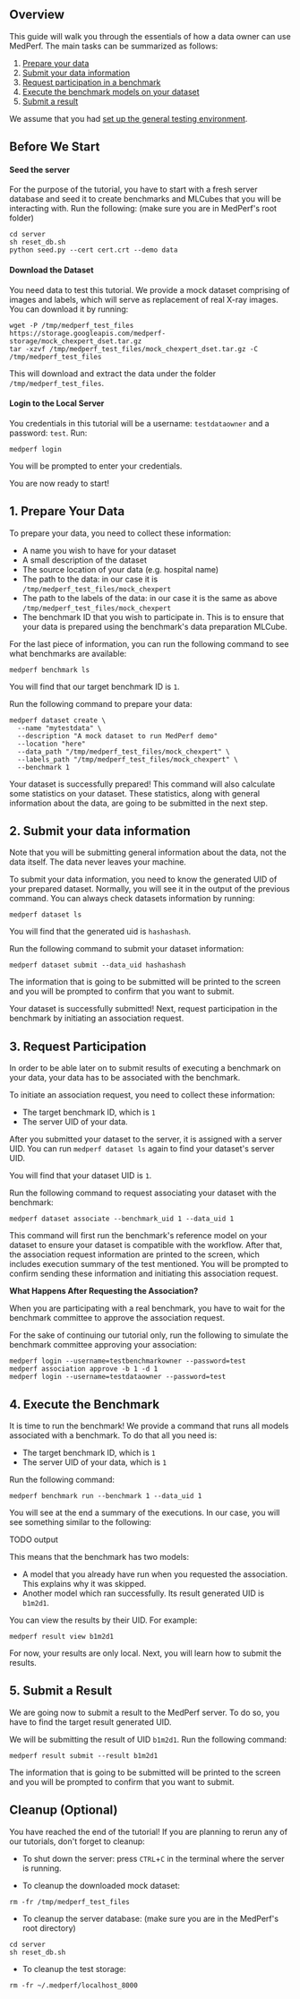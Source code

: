 ## Overview

This guide will walk you through the essentials of how a data owner can use MedPerf. The main tasks can be summarized as follows:

1. [Prepare your data](#1-prepare-your-data)
2. [Submit your data information](#2-submit-your-data-information)
3. [Request participation in a benchmark](#3-request-participation)
4. [Execute the benchmark models on your dataset](#4-execute-the-benchmark-models-on-your-dataset)
5. [Submit a result](#5-submit-a-result)

We assume that you had [set up the general testing environment](setup.md).

## Before We Start

#### Seed the server

For the purpose of the tutorial, you have to start with a fresh server database and seed it to create benchmarks and MLCubes that you will be interacting with. Run the following: (make sure you are in MedPerf's root folder)

```
cd server
sh reset_db.sh
python seed.py --cert cert.crt --demo data
```

#### Download the Dataset

You need data to test this tutorial. We provide a mock dataset comprising of images and labels, which will serve as replacement of real X-ray images. You can download it by running:

```
wget -P /tmp/medperf_test_files https://storage.googleapis.com/medperf-storage/mock_chexpert_dset.tar.gz
tar -xzvf /tmp/medperf_test_files/mock_chexpert_dset.tar.gz -C /tmp/medperf_test_files
```

This will download and extract the data under the folder `/tmp/medperf_test_files`.

#### Login to the Local Server

You credentials in this tutorial will be a username: `testdataowner` and a password: `test`. Run:

```
medperf login
```

You will be prompted to enter your credentials.

You are now ready to start!

## 1. Prepare Your Data

To prepare your data, you need to collect these information:

- A name you wish to have for your dataset
- A small description of the dataset
- The source location of your data (e.g. hospital name)
- The path to the data: in our case it is `/tmp/medperf_test_files/mock_chexpert`
- The path to the labels of the data: in our case it is the same as above `/tmp/medperf_test_files/mock_chexpert`
- The benchmark ID that you wish to participate in. This is to ensure that your data is prepared using the benchmark's data preparation MLCube.

For the last piece of information, you can run the following command to see what benchmarks are available:

```
medperf benchmark ls
```

You will find that our target benchmark ID is `1`.

Run the following command to prepare your data:

```
medperf dataset create \
  --name "mytestdata" \
  --description "A mock dataset to run MedPerf demo"
  --location "here"
  --data_path "/tmp/medperf_test_files/mock_chexpert" \
  --labels_path "/tmp/medperf_test_files/mock_chexpert" \
  --benchmark 1
```

Your dataset is successfully prepared! This command will also calculate some statistics on your dataset. These statistics, along with general information about the data, are going to be submitted in the next step.

## 2. Submit your data information

Note that you will be submitting general information about the data, not the data itself. The data never leaves your machine.

To submit your data information, you need to know the generated UID of your prepared dataset. Normally, you will see it in the output of the previous command. You can always check datasets information by running:

```
medperf dataset ls
```

You will find that the generated uid is `hashashash`.

Run the following command to submit your dataset information:

```
medperf dataset submit --data_uid hashashash
```

The information that is going to be submitted will be printed to the screen and you will be prompted to confirm that you want to submit.

Your dataset is successfully submitted! Next, request participation in the benchmark by initiating an association request.

## 3. Request Participation

In order to be able later on to submit results of executing a benchmark on your data, your data has to be associated with the benchmark.

To initiate an association request, you need to collect these information:

- The target benchmark ID, which is `1`
- The server UID of your data.

After you submitted your dataset to the server, it is assigned with a server UID. You can run `medperf dataset ls` again to find your dataset's server UID.

You will find that your dataset UID is `1`.

Run the following command to request associating your dataset with the benchmark:

```
medperf dataset associate --benchmark_uid 1 --data_uid 1
```

This command will first run the benchmark's reference model on your dataset to ensure your dataset is compatible with the workflow. After that, the association request information are printed to the screen, which includes execution summary of the test mentioned. You will be prompted to confirm sending these information and initiating this association request.

**What Happens After Requesting the Association?**

When you are participating with a real benchmark, you have to wait for the benchmark committee to approve the association request.

For the sake of continuing our tutorial only, run the following to simulate the benchmark committee approving your association:

```
medperf login --username=testbenchmarkowner --password=test
medperf association approve -b 1 -d 1
medperf login --username=testdataowner --password=test
```

## 4. Execute the Benchmark

It is time to run the benchmark! We provide a command that runs all models associated with a benchmark. To do that all you need is:

- The target benchmark ID, which is `1`
- The server UID of your data, which is `1`

Run the following command:

```
medperf benchmark run --benchmark 1 --data_uid 1
```

You will see at the end a summary of the executions. In our case, you will see something similar to the following:

TODO output

This means that the benchmark has two models:

- A model that you already have run when you requested the association. This explains why it was skipped.
- Another model which ran successfully. Its result generated UID is `b1m2d1`.

You can view the results by their UID. For example:

```
medperf result view b1m2d1
```

For now, your results are only local. Next, you will learn how to submit the results.

## 5. Submit a Result

We are going now to submit a result to the MedPerf server. To do so, you have to find the target result generated UID.

We will be submitting the result of UID `b1m2d1`. Run the following command:

```
medperf result submit --result b1m2d1
```

The information that is going to be submitted will be printed to the screen and you will be prompted to confirm that you want to submit.

## Cleanup (Optional)

You have reached the end of the tutorial! If you are planning to rerun any of our tutorials, don't forget to cleanup:

- To shut down the server: press `CTRL`+`C` in the terminal where the server is running.

- To cleanup the downloaded mock dataset:

```
rm -fr /tmp/medperf_test_files
```

- To cleanup the server database: (make sure you are in the MedPerf's root directory)

```
cd server
sh reset_db.sh
```

- To cleanup the test storage:

```
rm -fr ~/.medperf/localhost_8000
```

